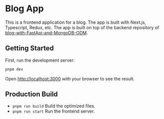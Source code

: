 # Blog App

This is a frontend application for a blog. The app is built with Next.js, Typescript, Redux, etc. The app is built on top of the backend repository of [blog-with-FastApi-and-MongoDB-ODM](https://github.com/nayan32biswas/blog-with-FastApi-and-MongoDB-ODM).

## Getting Started

First, run the development server:

```bash
pnpm dev
```

Open [http://localhost:3000](http://localhost:3000) with your browser to see the result.

## Production Build

- `pnpm run build` Build the optimized files.
- `pnpm run start` Run the frontend server.
